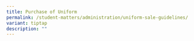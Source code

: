 ```yaml
---
title: Purchase of Uniform
permalink: /student-matters/administration/uniform-sale-guidelines/
variant: tiptap
description: ""
---
```


